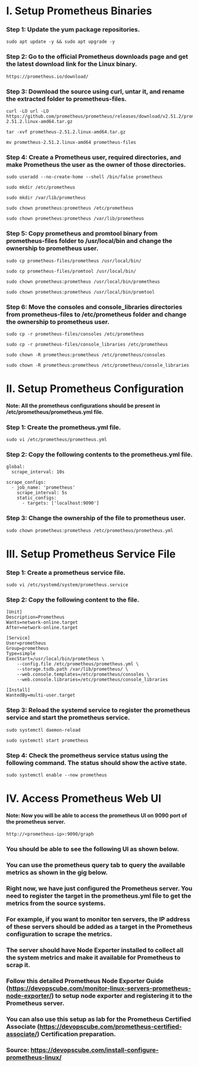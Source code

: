 # I. Setup Prometheus Binaries #

### Step 1: Update the yum package repositories.
```
sudo apt update -y && sudo apt upgrade -y
```

### Step 2: Go to the official Prometheus downloads page and get the latest download link for the Linux binary.
```
https://prometheus.io/download/
```

### Step 3: Download the source using curl, untar it, and rename the extracted folder to prometheus-files.
```
curl -LO url -LO https://github.com/prometheus/prometheus/releases/download/v2.51.2/prometheus-2.51.2.linux-amd64.tar.gz
```

```
tar -xvf prometheus-2.51.2.linux-amd64.tar.gz
```

```
mv prometheus-2.51.2.linux-amd64 prometheus-files
```

### Step 4: Create a Prometheus user, required directories, and make Prometheus the user as the owner of those directories.
```
sudo useradd --no-create-home --shell /bin/false prometheus
```

```
sudo mkdir /etc/prometheus
```

```
sudo mkdir /var/lib/prometheus
```

```
sudo chown prometheus:prometheus /etc/prometheus
```

```
sudo chown prometheus:prometheus /var/lib/prometheus
```

### Step 5: Copy prometheus and promtool binary from prometheus-files folder to /usr/local/bin and change the ownership to prometheus user.
```
sudo cp prometheus-files/prometheus /usr/local/bin/
```

```
sudo cp prometheus-files/promtool /usr/local/bin/
```

```
sudo chown prometheus:prometheus /usr/local/bin/prometheus
```

```
sudo chown prometheus:prometheus /usr/local/bin/promtool
```

### Step 6: Move the consoles and console_libraries directories from prometheus-files to /etc/prometheus folder and change the ownership to prometheus user.
```
sudo cp -r prometheus-files/consoles /etc/prometheus
```

```
sudo cp -r prometheus-files/console_libraries /etc/prometheus
```

```
sudo chown -R prometheus:prometheus /etc/prometheus/consoles
```

```
sudo chown -R prometheus:prometheus /etc/prometheus/console_libraries
```


# II. Setup Prometheus Configuration #

#### Note: All the prometheus configurations should be present in /etc/prometheus/prometheus.yml file.

### Step 1: Create the prometheus.yml file.
```
sudo vi /etc/prometheus/prometheus.yml
```

### Step 2: Copy the following contents to the prometheus.yml file.
```
global:
  scrape_interval: 10s

scrape_configs:
  - job_name: 'prometheus'
    scrape_interval: 5s
    static_configs:
      - targets: ['localhost:9090']
```

### Step 3: Change the ownership of the file to prometheus user.
```
sudo chown prometheus:prometheus /etc/prometheus/prometheus.yml
```


# III. Setup Prometheus Service File #

### Step 1: Create a prometheus service file.
```
sudo vi /etc/systemd/system/prometheus.service
```

### Step 2: Copy the following content to the file.
```
[Unit]
Description=Prometheus
Wants=network-online.target
After=network-online.target

[Service]
User=prometheus
Group=prometheus
Type=simple
ExecStart=/usr/local/bin/prometheus \
    --config.file /etc/prometheus/prometheus.yml \
    --storage.tsdb.path /var/lib/prometheus/ \
    --web.console.templates=/etc/prometheus/consoles \
    --web.console.libraries=/etc/prometheus/console_libraries

[Install]
WantedBy=multi-user.target
```

### Step 3: Reload the systemd service to register the prometheus service and start the prometheus service.
```
sudo systemctl daemon-reload
```

```
sudo systemctl start prometheus
```

### Step 4: Check the prometheus service status using the following command. The status should show the active state.
```
sudo systemctl enable --now prometheus
```


# IV. Access Prometheus Web UI #

#### Note: Now you will be able to access the prometheus UI on 9090 port of the prometheus server.
```
http://<prometheus-ip>:9090/graph
```
### You should be able to see the following UI as shown below.
### You can use the prometheus query tab to query the available metrics as shown in the gig below.
### Right now, we have just configured the Prometheus server. You need to register the target in the prometheus.yml file to get the metrics from the source systems.
### For example, if you want to monitor ten servers, the IP address of these servers should be added as a target in the Prometheus configuration to scrape the metrics.
### The server should have Node Exporter installed to collect all the system metrics and make it available for Prometheus to scrap it.
### Follow this detailed Prometheus Node Exporter Guide (https://devopscube.com/monitor-linux-servers-prometheus-node-exporter/) to setup node exporter and registering it to the Prometheus server. 
### You can also use this setup as lab for the Prometheus Certified Associate (https://devopscube.com/prometheus-certified-associate/) Certification preparation.

### Source: https://devopscube.com/install-configure-prometheus-linux/
